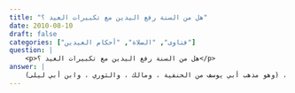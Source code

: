 ```yaml
---
title: "هل من السنة رفع اليدين مع تكبيرات العيد ؟"
date: 2010-08-10
draft: false
categories: ["فتاوى", "الصلاة", "أحكام العيدين"]
question: |
    <p>هل من السنة رفع اليدين مع تكبيرات العيد ؟</p>
answer: |
    اختلف العلماء-رحمهم الله تعالى- في رفع اليدين في التكبيرات الزائدة ، والراجح أنه لا يرفع يديه مع هذه التكبيرات الزوائد ، (وهو مذهب أبي يوسف من الحنفية ، ومالك ، والثوري ، وابن أبي ليلى) . <BR>ورجحت هذا المذهب لأنه لم يثبت في حديث صحيح أو حسن أو عن صحابي رفع اليدين مع هذه التكبيرات ، ورفع اليدين عمل زائد في الصلاة لا يشرع إلا بدليل . <BR>قال المباركفوري في مرعاة المفاتيح (5/54) : ( والحقّ أنه ليس في رفع اليدين مع تكبيرات العيدين حديث صريح مرفوع لا قوي ولا ضعيف ، وأقوى ما استدل به القائلون بالرفع إنما هو عموم بعض الأحاديث وإطلاقه   والأولى عندي ترك الرفع لعدم ورود نص صريح في ذلك ، ولعدم ثبوته صريحاً بحديث مرفوع صحيح) . <BR>ولا يصح الاستدلال بما جاء عَنْ بَكْرِ بْنِ سُوَادَةَ : ((أَنَّ عُمَرَ بْنَ الْخَطَّابِ -رَضِيَ اللهُ عَنْهُ- كَانَ يَرْفَعُ يَدَيْهِ مَعَ كُلِّ تَكْبِيرَةٍ فِي الْجَنَازَةِ وَالْعِيدَيْنِ))(رواه البيهقي في الكبرى (3/293) رقم الأثر (6410) ). <BR>لأنه أثر ضعيف ، قال البيهقي في السنن الكبرى (3/293) : (وَهَذَا مُنْقَطِعٌ ) . <BR>وقال ابن الملقن في البدر المنير (5/112) : (وَهَذَا الْأَثر رَوَاهُ (الْبَيْهَقِيّ) فِي «سنَنه» من حَدِيث أبي زَكَرِيَّا فِي الْجِنَازَة وَالْعِيدَيْنِ ، ثمَّ قَالَ : هُوَ مُنْقَطع . قلت : وَضَعِيف لأجل ابْن لَهِيعَة ) . <BR>وضعفه الشيخ الألباني في إرواء الغليل رقم (640) . <BR>والله أعلم . <BR> ينظر : الأوسط لابن المنذر (4/282) ، والمجموع (5/26) ، والمغني (3/272) .
---
```


